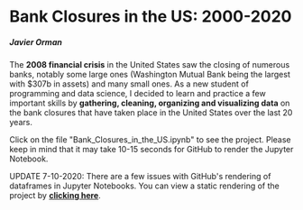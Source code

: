 # Bank Closures in the US: 2000-2020

##### Javier Orman

The **2008 financial crisis** in the United States saw the closing of numerous banks, notably some large ones (Washington Mutual Bank being the largest with $307b in assets) and many small ones. 
As a new student of programming and data science, I decided to learn and practice a few important skills by **gathering, cleaning, organizing and visualizing data** on the bank closures that have taken place in the United States over the last 20 years.

Click on the file "Bank_Closures_in_the_US.ipynb" to see the project. Please keep in mind that it may take 10-15 seconds for GitHub to render the Jupyter Notebook.

UPDATE 7-10-2020: There are a few issues with GitHub's rendering of dataframes in Jupyter Notebooks. You can view a static rendering of the project by [**clicking here**]( https://htmlpreview.github.io/?https://github.com/javierorman/bank_closures_in_the_us/blob/master/Bank_Closures_in_the_US.html).